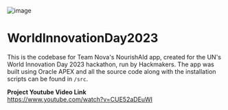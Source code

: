 ![image](https://github.com/TeamNova2023/WorldInnovationDay2023/assets/88274981/46cf2b78-45a1-4cbe-b15f-2bda20d4eb17)

# WorldInnovationDay2023
This is the codebase for Team Nova's NourishAId app, created for the UN's World Innovation Day 2023 hackathon, run by Hackmakers. The app was built using Oracle APEX and all the source code along with the installation scripts can be found in `/src`.

<B>Project Youtube Video Link</b></br>
 https://www.youtube.com/watch?v=CUE52aDEuWI

